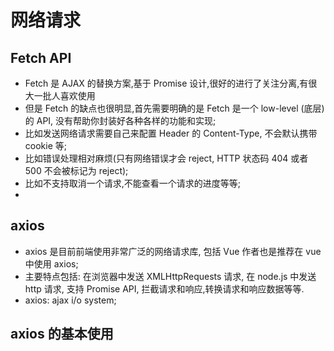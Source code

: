 # 网络请求

## Fetch API

- Fetch 是 AJAX 的替换方案,基于 Promise 设计,很好的进行了关注分离,有很大一批人喜欢使用
- 但是 Fetch 的缺点也很明显,首先需要明确的是 Fetch 是一个 low-level (底层) 的 API, 没有帮助你封装好各种各样的功能和实现;
- 比如发送网络请求需要自己来配置 Header 的 Content-Type, 不会默认携带 cookie 等;
- 比如错误处理相对麻烦(只有网络错误才会 reject, HTTP 状态码 404 或者 500 不会被标记为 reject);
- 比如不支持取消一个请求,不能查看一个请求的进度等等;
- [MDN Fetch]: (https://developer.mozilla.org/en-US/docs/Web/API/Fetch_API/Using_Fetch)

## axios

- axios 是目前前端使用非常广泛的网络请求库, 包括 Vue 作者也是推荐在 vue 中使用 axios;
- 主要特点包括: 在浏览器中发送 XMLHttpRequests 请求, 在 node.js 中发送 http 请求, 支持 Promise API, 拦截请求和响应,转换请求和响应数据等等.
- axios: ajax i/o system;

## axios 的基本使用

